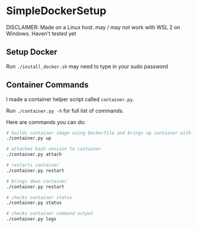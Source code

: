 # SimpleDockerSetup

DISCLAIMER: Made on a Linux host. may / may not work with WSL 2 on Windows. Haven't tested yet

## Setup Docker

Run `./install_docker.sh` may need to type in your sudo password

## Container Commands

I made a container helper script called `container.py`.

Run `./container.py -h` for full list of commands.

Here are commands you can do:

```bash
# builds container image using Dockerfile and brings up container with settings chosen in docker-compose.yaml 
./container.py up 

# attaches bash session to container 
./container.py attach

# restarts container
./container.py restart

# brings down container
./container.py restart

# checks container status
./container.py status

# checks container command output 
./container.py logs

```

